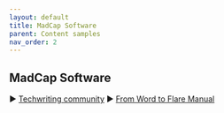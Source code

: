 ```yaml
---
layout: default
title: MadCap Software
parent: Content samples
nav_order: 2
---
```



## MadCap Software
▶️ [Techwriting community](https://danp04.github.io/draft_output/Content/Home.htm)
▶️ [From Word to Flare Manual](https://danp04.github.io/)






